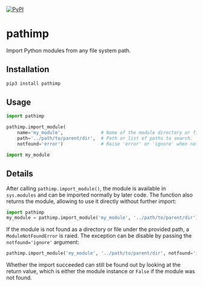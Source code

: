 [![PyPI](https://img.shields.io/pypi/v/pathimp.svg)](https://pypi.python.org/pypi/pathimp/#history) &nbsp;

# pathimp

Import Python modules from any file system path.

## Installation

```sh
pip3 install pathimp
```

## Usage

```python
import pathimp

pathimp.import_module(
    name='my_module',              # Name of the module directory or file.
    path='../path/to/parent/dir',  # Path or list of paths to search.
    notfound='error')              # Raise 'error' or 'ignore' when not found.

import my_module
```

## Details

After calling `pathimp.import_module()`, the module is available in
`sys.modules` and can be imported normally by later code. The function also
returns the module, allowing to use it directly without further import:

```python
import pathimp
my_module = pathimp.import_module('my_module', '../path/to/parent/dir')
```

If the module is not found as a directory or file under the provided path, a
`ModuleNotFoundError` is raied. The exception can be disable by passing the
`notfound='ignore'` argument:

```python
pathimp.import_module('my_module', '../path/to/parent/dir', notfound='ignore')
```

Whether the import succeeded can still be found out by looking at the return
value, which is either the module instance or `False` if the module was not
found.
